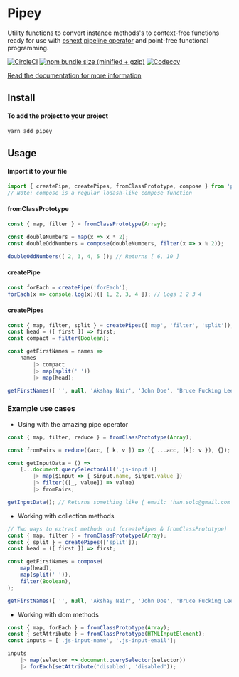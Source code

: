 
# Pipey
Utility functions to convert instance methods's to context-free functions ready for use with [esnext pipeline operator](https://github.com/tc39/proposal-pipeline-operator) and point-free functional programming.

[![CircleCI](https://img.shields.io/circleci/project/github/phenax/pipey/master.svg?style=for-the-badge)](https://circleci.com/gh/phenax/pipey)
[![npm bundle size (minified + gzip)](https://img.shields.io/bundlephobia/minzip/pipey.svg?style=for-the-badge)](https://www.npmjs.com/package/pipey)
[![Codecov](https://img.shields.io/codecov/c/github/phenax/pipey.svg?style=for-the-badge)](https://codecov.io/gh/phenax/pipey)


[Read the documentation for more information](https://github.com/phenax/pipey/tree/master/docs)

## Install

#### To add the project to your project
```bash
yarn add pipey
```

## Usage

#### Import it to your file
```js
import { createPipe, createPipes, fromClassPrototype, compose } from 'pipey';
// Note: compose is a regular lodash-like compose function
```

#### fromClassPrototype
```js
const { map, filter } = fromClassPrototype(Array);

const doubleNumbers = map(x => x * 2);
const doubleOddNumbers = compose(doubleNumbers, filter(x => x % 2));

doubleOddNumbers([ 2, 3, 4, 5 ]); // Returns [ 6, 10 ]
```

#### createPipe
```js
const forEach = createPipe('forEach');
forEach(x => console.log(x))([ 1, 2, 3, 4 ]); // Logs 1 2 3 4
```

#### createPipes
```js
const { map, filter, split } = createPipes(['map', 'filter', 'split']);
const head = ([ first ]) => first;
const compact = filter(Boolean);

const getFirstNames = names =>
    names
        |> compact
        |> map(split(' '))
        |> map(head);

getFirstNames([ '', null, 'Akshay Nair', 'John Doe', 'Bruce Fucking Lee' ]); // Returns ['Akshay', 'John', 'Bruce']
```

### Example use cases

* Using with the amazing pipe operator
```js
const { map, filter, reduce } = fromClassPrototype(Array);

const fromPairs = reduce((acc, [ k, v ]) => ({ ...acc, [k]: v }), {});

const getInputData = () =>
    [...document.querySelectorAll('.js-input')]
        |> map($input => [ $input.name, $input.value ])
        |> filter(([_, value]) => value)
        |> fromPairs;

getInputData(); // Returns something like { email: 'han.solo@gmail.com', name: 'Han Solo' }
```

* Working with collection methods
```js
// Two ways to extract methods out (createPipes & fromClassPrototype)
const { map, filter } = fromClassPrototype(Array);
const { split } = createPipes(['split']);
const head = ([ first ]) => first;

const getFirstNames = compose(
    map(head),
    map(split(' ')),
    filter(Boolean),
);

getFirstNames([ '', null, 'Akshay Nair', 'John Doe', 'Bruce Fucking Lee' ]); // Returns ['Akshay', 'John', 'Bruce']
```


* Working with dom methods
```js
const { map, forEach } = fromClassPrototype(Array);
const { setAttribute } = fromClassPrototype(HTMLInputElement);
const inputs = ['.js-input-name', '.js-input-email'];

inputs
    |> map(selector => document.querySelector(selector))
    |> forEach(setAttribute('disabled', 'disabled'));
```
